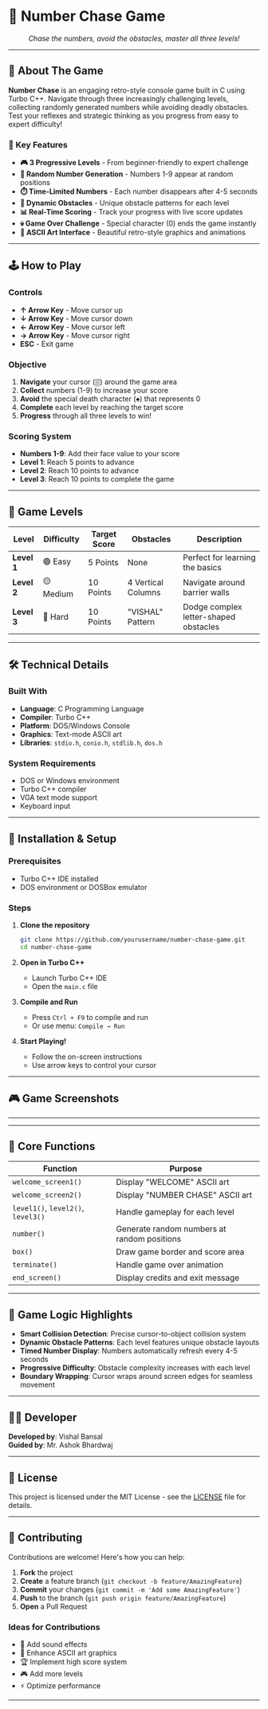 # 🎯 Number Chase Game

<div align="center">

*Chase the numbers, avoid the obstacles, master all three levels!*

</div>

***

## 📖 About The Game

**Number Chase** is an engaging retro-style console game built in C using Turbo C++. Navigate through three increasingly challenging levels, collecting randomly generated numbers while avoiding deadly obstacles. Test your reflexes and strategic thinking as you progress from easy to expert difficulty!

### 🌟 Key Features

- **🎮 3 Progressive Levels** - From beginner-friendly to expert challenge
- **🎲 Random Number Generation** - Numbers 1-9 appear at random positions
- **⏱️ Time-Limited Numbers** - Each number disappears after 4-5 seconds
- **🚧 Dynamic Obstacles** - Unique obstacle patterns for each level
- **📊 Real-Time Scoring** - Track your progress with live score updates
- **💀 Game Over Challenge** - Special character (0) ends the game instantly
- **🎨 ASCII Art Interface** - Beautiful retro-style graphics and animations

***

## 🕹️ How to Play

### Controls
- **↑ Arrow Key** - Move cursor up
- **↓ Arrow Key** - Move cursor down  
- **← Arrow Key** - Move cursor left
- **→ Arrow Key** - Move cursor right
- **ESC** - Exit game

### Objective
1. **Navigate** your cursor (▒) around the game area
2. **Collect** numbers (1-9) to increase your score
3. **Avoid** the special death character (♠) that represents 0
4. **Complete** each level by reaching the target score
5. **Progress** through all three levels to win!

### Scoring System
- **Numbers 1-9**: Add their face value to your score
- **Level 1**: Reach 5 points to advance
- **Level 2**: Reach 10 points to advance  
- **Level 3**: Reach 10 points to complete the game

***

## 🎯 Game Levels

| Level | Difficulty | Target Score | Obstacles | Description |
|-------|------------|--------------|-----------|-------------|
| **Level 1** | 🟢 Easy | 5 Points | None | Perfect for learning the basics |
| **Level 2** | 🟡 Medium | 10 Points | 4 Vertical Columns | Navigate around barrier walls |
| **Level 3** | 🔴 Hard | 10 Points | "VISHAL" Pattern | Dodge complex letter-shaped obstacles |

***

## 🛠️ Technical Details

### Built With
- **Language**: C Programming Language
- **Compiler**: Turbo C++ 
- **Platform**: DOS/Windows Console
- **Graphics**: Text-mode ASCII art
- **Libraries**: `stdio.h`, `conio.h`, `stdlib.h`, `dos.h`

### System Requirements
- DOS or Windows environment
- Turbo C++ compiler
- VGA text mode support
- Keyboard input

***

## 🚀 Installation & Setup

### Prerequisites
- Turbo C++ IDE installed
- DOS environment or DOSBox emulator

### Steps
1. **Clone the repository**
   ```bash
   git clone https://github.com/yourusername/number-chase-game.git
   cd number-chase-game
   ```

2. **Open in Turbo C++**
   - Launch Turbo C++ IDE
   - Open the `main.c` file

3. **Compile and Run**
   - Press `Ctrl + F9` to compile and run
   - Or use menu: `Compile → Run`

4. **Start Playing!**
   - Follow the on-screen instructions
   - Use arrow keys to control your cursor

***

## 🎮 Game Screenshots


***



***

## 🧩 Core Functions

| Function | Purpose |
|----------|---------|
| `welcome_screen1()` | Display "WELCOME" ASCII art |
| `welcome_screen2()` | Display "NUMBER CHASE" ASCII art |
| `level1()`, `level2()`, `level3()` | Handle gameplay for each level |
| `number()` | Generate random numbers at random positions |
| `box()` | Draw game border and score area |
| `terminate()` | Handle game over animation |
| `end_screen()` | Display credits and exit message |

***

## 🎯 Game Logic Highlights

- **Smart Collision Detection**: Precise cursor-to-object collision system
- **Dynamic Obstacle Patterns**: Each level features unique obstacle layouts
- **Timed Number Display**: Numbers automatically refresh every 4-5 seconds
- **Progressive Difficulty**: Obstacle complexity increases with each level
- **Boundary Wrapping**: Cursor wraps around screen edges for seamless movement

***

## 👨‍💻 Developer

**Developed by**: Vishal Bansal  
**Guided by**: Mr. Ashok Bhardwaj  

***

## 📜 License

This project is licensed under the MIT License - see the [LICENSE](LICENSE) file for details.

***

## 🤝 Contributing

Contributions are welcome! Here's how you can help:

1. **Fork** the project
2. **Create** a feature branch (`git checkout -b feature/AmazingFeature`)
3. **Commit** your changes (`git commit -m 'Add some AmazingFeature'`)
4. **Push** to the branch (`git push origin feature/AmazingFeature`)
5. **Open** a Pull Request

### Ideas for Contributions
- 🎵 Add sound effects
- 🎨 Enhance ASCII art graphics
- 🏆 Implement high score system
- 🎮 Add more levels
- ⚡ Optimize performance

***




